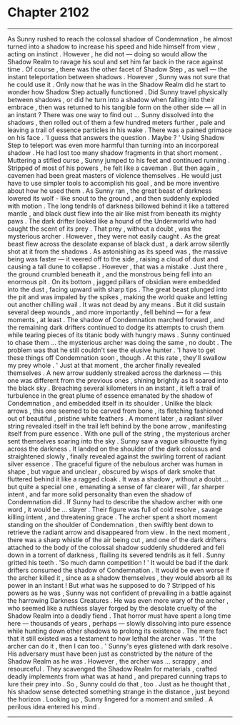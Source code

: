 
# Chapter 2102


---

As Sunny rushed to reach the colossal shadow of Condemnation , he almost turned into a shadow to increase his speed and hide himself from view , acting on instinct . However , he did not — doing so would allow the Shadow Realm to ravage his soul and set him far back in the race against time .
Of course , there was the other facet of Shadow Step , as well — the instant teleportation between shadows . However , Sunny was not sure that he could use it .
Only now that he was in the Shadow Realm did he start to wonder how Shadow Step actually functioned . Did Sunny travel physically between shadows , or did he turn into a shadow when falling into their embrace , then was returned to his tangible form on the other side — all in an instant ?
There was one way to find out …
Sunny dissolved into the shadows , then rolled out of them a few hundred meters further , pale and leaving a trail of essence particles in his wake . There was a pained grimace on his face .
'I guess that answers the question . Maybe ? '
Using Shadow Step to teleport was even more harmful than turning into an incorporeal shadow . He had lost too many shadow fragments in that short moment .
Muttering a stifled curse , Sunny jumped to his feet and continued running .
Stripped of most of his powers , he felt like a caveman .
But then again , cavemen had been great masters of violence themselves . He would just have to use simpler tools to accomplish his goal , and be more inventive about how he used them .
As Sunny ran , the great beast of darkness lowered its wolf - like snout to the ground , and then suddenly exploded with motion . The long tendrils of darkness billowed behind it like a tattered mantle , and black dust flew into the air like mist from beneath its mighty paws .
The dark drifter looked like a hound of the Underworld who had caught the scent of its prey .
That prey , without a doubt , was the mysterious archer .
However , they were not easily caught .
As the great beast flew across the desolate expanse of black dust , a dark arrow silently shot at it from the shadows . As astonishing as its speed was , the massive being was faster — it veered off to the side , raising a cloud of dust and causing a tall dune to collapse .
However , that was a mistake .
Just there , the ground crumbled beneath it , and the monstrous being fell into an enormous pit . On its bottom , jagged pillars of obsidian were embedded into the dust , facing upward with sharp tips . The great beast plunged into the pit and was impaled by the spikes , making the world quake and letting out another chilling wail .
It was not dead by any means . But it did sustain several deep wounds , and more importantly , fell behind — for a few moments , at least .
The shadow of Condemnation marched forward , and the remaining dark drifters continued to dodge its attempts to crush them while tearing pieces of its titanic body with hungry maws .
Sunny continued to chase them … the mysterious archer was doing the same , no doubt .
The problem was that he still couldn't see the elusive hunter .
'I have to get these things off Condemnation soon , though . At this rate , they'll swallow my prey whole . '
Just at that moment , the archer finally revealed themselves .
A new arrow suddenly streaked across the darkness — this one was different from the previous ones , shining brightly as it soared into the black sky . Breaching several kilometers in an instant , it left a trail of turbulence in the great plume of essence emanated by the shadow of Condemnation , and embedded itself in its shoulder .
Unlike the black arrows , this one seemed to be carved from bone , its fletching fashioned out of beautiful , pristine white feathers .
A moment later , a radiant silver string revealed itself in the trail left behind by the bone arrow , manifesting itself from pure essence .
With one pull of the string , the mysterious archer sent themselves soaring into the sky .
Sunny saw a vague silhouette flying across the darkness . It landed on the shoulder of the dark colossus and straightened slowly , finally revealed against the swirling torrent of radiant silver essence .
The graceful figure of the nebulous archer was human in shape , but vague and unclear , obscured by wisps of dark smoke that fluttered behind it like a ragged cloak . It was a shadow , without a doubt … but quite a special one , emanating a sense of far clearer will , far sharper intent , and far more solid personality than even the shadow of Condemnation did .
If Sunny had to describe the shadow archer with one word , it would be … slayer .
Their figure was full of cold resolve , savage killing intent , and threatening grace .
The archer spent a short moment standing on the shoulder of Condemnation , then swiftly bent down to retrieve the radiant arrow and disappeared from view .
In the next moment , there was a sharp whistle of the air being cut , and one of the dark drifters attached to the body of the colossal shadow suddenly shuddered and fell down in a torrent of darkness , flailing its severed tendrils as it fell .
Sunny gritted his teeth .
'So much damn competition ! '
It would be bad if the dark drifters consumed the shadow of Condemnation . It would be even worse if the archer killed it , since as a shadow themselves , they would absorb all its power in an instant !
But what was he supposed to do ?
Stripped of his powers as he was , Sunny was not confident of prevailing in a battle against the harrowing Darkness Creatures . He was even more wary of the archer , who seemed like a ruthless slayer forged by the desolate cruelty of the Shadow Realm into a deadly fiend .
That horror must have spent a long time here — thousands of years , perhaps — slowly dissolving into pure essence while hunting down other shadows to prolong its existence . The mere fact that it still existed was a testament to how lethal the archer was .
'If the archer can do it , then I can too . '
Sunny's eyes glistened with dark resolve .
His adversary must have been just as constricted by the nature of the Shadow Realm as he was . However , the archer was … scrappy , and resourceful . They scavenged the Shadow Realm for materials , crafted deadly implements from what was at hand , and prepared cunning traps to lure their prey into .
So , Sunny could do that , too .
Just as he thought that , his shadow sense detected something strange in the distance , just beyond the horizon .
Looking up , Sunny lingered for a moment and smiled .
A perilous idea entered his mind .

---

